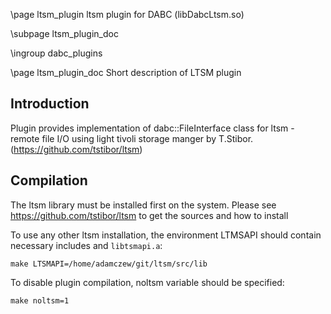 \page ltsm_plugin ltsm plugin for DABC (libDabcLtsm.so)

\subpage ltsm_plugin_doc

\ingroup dabc_plugins


\page ltsm_plugin_doc Short description of LTSM plugin

## Introduction
Plugin provides implementation of dabc::FileInterface class for
ltsm - remote file I/O using light tivoli storage manger by T.Stibor.
(https://github.com/tstibor/ltsm)

## Compilation
The ltsm library must be installed first on the system.
Please see https://github.com/tstibor/ltsm to get the sources and how to install

To use any other ltsm installation, the
environment LTMSAPI should contain necessary includes and `libtsmapi.a`:

    make LTSMAPI=/home/adamczew/git/ltsm/src/lib

To disable plugin compilation, noltsm variable should be specified:

    make noltsm=1
